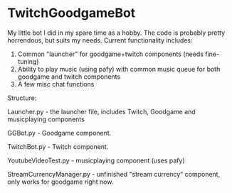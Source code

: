# TwitchGoodgameBot
My little bot I did in my spare time as a hobby. The code is probably pretty horrendous, but suits my needs. Current functionality includes: 
1. Common "launcher" for goodgame+twitch components (needs fine-tuning)
2. Ability to play music (using pafy) with common music queue for both goodgame and twitch components
3. A few misc chat functions

Structure:

Launcher.py - the launcher file, includes Twitch, Goodgame and musicplaying components

GGBot.py - Goodgame component.

TwitchBot.py - Twitch component.

YoutubeVideoTest.py - musicplaying component (uses pafy)

StreamCurrencyManager.py - unfinished "stream currency" component, only works for goodgame right now.
